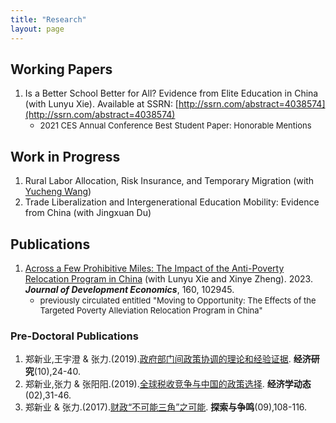 ```yaml
---
title: "Research"
layout: page
---
```


## Working Papers

1. Is a Better School Better for All? Evidence from Elite Education in China (with Lunyu Xie). Available at SSRN: [http://ssrn.com/abstract=4038574](http://ssrn.com/abstract=4038574)
    - <font size = 2>2021 CES Annual Conference Best Student Paper: Honorable Mentions</font>
 

## Work in Progress

1. Rural Labor Allocation, Risk Insurance, and Temporary Migration (with [Yucheng Wang](https://yuchengwang.weebly.com))
2. Trade Liberalization and Intergenerational Education Mobility: Evidence from China (with Jingxuan Du)

## Publications

1. [Across a Few Prohibitive Miles: The Impact of the Anti-Poverty Relocation Program in China](https://doi.org/10.1016/j.jdeveco.2022.102945) (with Lunyu Xie and Xinye Zheng). 2023. **_Journal of Development Economics_**, 160, 102945.
    - <font size = 2>previously circulated entitled "Moving to Opportunity: The Effects of the Targeted Poverty Alleviation Relocation Program in China"</font>

### Pre-Doctoral Publications

1. 郑新业,王宇澄 & 张力.(2019).[政府部门间政策协调的理论和经验证据](http://www.cnki.com.cn/Article/CJFDTotal-JJYJ201910003.htm). **经济研究**(10),24-40.
2. 郑新业,张力 & 张阳阳.(2019).[全球税收竞争与中国的政策选择](http://www.cnki.com.cn/Article/CJFDTOTAL-JJXD201902004.htm). **经济学动态**(02),31-46.
3. 郑新业 & 张力.(2017).[财政“不可能三角”之可能](http://www.cnki.com.cn/Article/CJFDTOTAL-TSZM201709021.htm). **探索与争鸣**(09),108-116.

